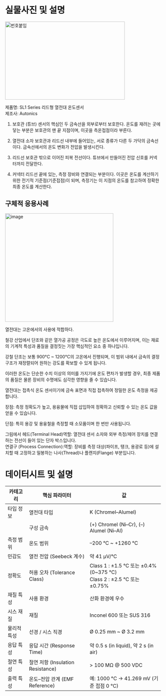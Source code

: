 # 실물사진 및 설명
<img width="387" height="252" alt="번호붙임" src="https://github.com/user-attachments/assets/729e089c-13b1-4489-ac6b-066b7ad0af7b" />  

제품명: SL1 Series 리드형 열전대 온도센서  
제조사: Autonics

1. 보호관 (튜브)
센서의 핵심인 두 금속선을 외부로부터 보호한다. 
온도를 재려는 곳에 닿는 부분은 보호관의 맨 끝 지점이며, 이곳을 측온접점이라 부른다.

2. 열전대 소자
보호관과 리드선 내부에 들어있는, 서로 종류가 다른 두 가닥의 금속선이다. 
금속선에서의 온도 변화가 전압을 발생시킨다. 

3. 리드선
보호관 밖으로 이어진 피복 전선이다. 
튜브에서 만들어진 전압 신호를 커넥터까지 전달한다.

4. 커넥터
리드선 끝에 있는, 측정 장비와 연결되는 부분이다. 
이곳은 온도를 계산하기 위한 전기적 기준점(기준접점)이 되며, 측정기는 이 지점의 온도를 참고하여 정확한 최종 온도를 계산한다.

## 구체적 응용사례 

<img width="350" height="350" alt="image" src="https://github.com/user-attachments/assets/e8cd968f-61e5-4dbd-a8a9-d48b7eb4d95b" />  

열전대는 고온에서의 사용에 적합하다.  

철강 산업에서 단조와 같은 열가공 공정은 극도로 높은 온도에서 이루어지며, 이는 재료의 기계적 특성과 품질을 결정짓는 가장 핵심적인 요소 중 하나입니다.  


강철 단조는 보통  900°C ~ 1200°C의 고온에서 진행되며, 이 범위 내에서 금속의 결정구조가 재정렬되어 원하는 강도를 확보할 수 있게 됩니다.  


이러한 온도는 단순한 수치 이상의 의미를 가지기에 온도 편차가 발생할 경우, 최종 제품의 품질은 물론 장비의 수명에도 심각한 영향을 줄 수 있습니다.  


열전대는 접촉식 온도 센서이기에 금속 표면과 직접 접촉하여 정밀한 온도 측정을 제공합니다.  


장점: 측정 정확도가 높고, 용융물에 직접 삽입하여 정확하고 신뢰할 수 있는 온도 값을 얻을 수 있습니다.  

단점: 특히 용강 및 용융철을 측정할 때 소모품이며 한 번만 사용됩니다.


그림에서 헤드(Terminal Head)역할: 열전대 센서 소자와 외부 측정/제어 장치를 연결하는 전선이 들어 있는 단자 박스입니다.  
연결구 (Process Connection):역할: 장비를 측정 대상(파이프, 탱크, 용광로 등)에 설치할 때 고정하고 밀봉하는 나사(Thread)나 플랜지(Flange) 부분입니다. 

# 데이터시트 및 설명
| 카테고리 | 핵심 파라미터 | 값 |
|-----------|----------------|--------------------------------|
| 타입 정보 | 열전대 타입 | K (Chromel–Alumel) |
|  | 구성 금속 | (+) Chromel (Ni–Cr), (–) Alumel (Ni–Al) |
| 측정 범위 | 온도 범위 | –200 °C ~ +1260 °C |
| 민감도 | 열전 전압 (Seebeck 계수) | 약 41 µV/°C |
| 정확도 | 허용 오차 (Tolerance Class) | Class 1 : ±1.5 °C 또는 ±0.4% (0~375 °C) <br> Class 2 : ±2.5 °C 또는 ±0.75% |
| 재질 특성 | 사용 환경 | 산화 환경에 우수 |
| 시스 재질 | 재질 | Inconel 600 또는 SUS 316 |
| 물리적 특성 | 선경 / 시스 직경 | Ø 0.25 mm ~ Ø 3.2 mm |
| 응답 특성 | 응답 시간 (Response Time) | 약 0.5 s (in liquid), 약 2 s (in air) |
| 절연 특성 | 절연 저항 (Insulation Resistance) | > 100 MΩ @ 500 VDC |
| 출력 특성 | 온도–전압 관계 (EMF Reference) | 예: 1000 °C → 41.269 mV (기준 접점 0 °C) |

